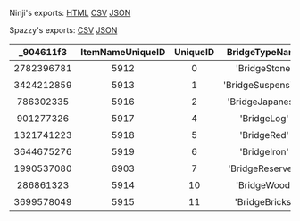 Ninji's exports: [HTML](https://wuffs.org/acnh/bcsv_140/html/StructureBridgeTypeParam.html) [CSV](https://wuffs.org/acnh/bcsv_140/csv/StructureBridgeTypeParam.csv) [JSON](https://wuffs.org/acnh/bcsv_140/json/StructureBridgeTypeParam.json)

Spazzy's exports: [CSV](https://github.com/McSpazzy/acnh-csv/blob/master/StructureBridgeTypeParam.csv) [JSON](https://github.com/McSpazzy/acnh-json/blob/master/StructureBridgeTypeParam.json)

| _904611f3 | ItemNameUniqueID | UniqueID | BridgeTypeName | BridgeTypeNameJp |
|:--:|:--:|:--:|:--:|:--:|
| 2782396781 | 5912 | 0 | 'BridgeStone' | '石橋' | 
| 3424212859 | 5913 | 1 | 'BridgeSuspension' | '吊り橋' | 
| 786302335 | 5916 | 2 | 'BridgeJapanese' | '和風の橋' | 
| 901277326 | 5917 | 4 | 'BridgeLog' | '丸太の橋' | 
| 1321741223 | 5918 | 5 | 'BridgeRed' | '赤い橋' | 
| 3644675276 | 5919 | 6 | 'BridgeIron' | '鉄橋' | 
| 1990537080 | 6903 | 7 | 'BridgeReserved' | '橋建設予定地' | 
| 286861323 | 5914 | 10 | 'BridgeWood' | '木の橋' | 
| 3699578049 | 5915 | 11 | 'BridgeBricks' | 'レンガの橋' | 
